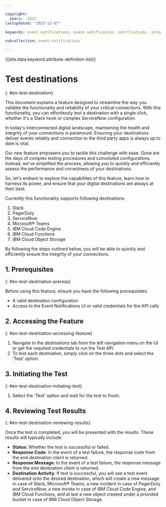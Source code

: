 ```yaml
---

copyright:
  years:  2023
lastupdated: "2023-12-07"

keywords: event notifications, event notification, notifications, integrations, destinations, test destinations

subcollection: event-notifications

---
```

{{site.data.keyword.attribute-definition-list}}

# Test destinations
{: #en-test-destination}

This document explains a feature designed to streamline the way you validate the functionality and reliability of your critical connections. With this functionality, you can effortlessly test a destination with a single click, whether it's a Slack hook or complex ServiceNow configuration.

In today's interconnected digital landscape, maintaining the health and integrity of your connections is paramount. Ensuring your destinations deliver events reliably and connection to the third party apps is always up to date is vital.

Our new feature empowers you to tackle this challenge with ease. Gone are the days of complex testing procedures and convoluted configurations. Instead, we've simplified the process, allowing you to quickly and efficiently assess the performance and correctness of your destinations.

So, let's embark to explore the capabilities of this feature, learn how to harness its power, and ensure that your digital destinations are always at their best.

Currently this functionality supports following destinations:

1. Slack
2. PagerDuty
3. ServiceNow
4. Microsoft&reg; Teams
5. IBM Cloud Code Engine
6. IBM Cloud Functions
7. IBM Cloud Object Storage

By following the steps outlined below, you will be able to quickly and efficiently ensure the integrity of your connections.

## 1. Prerequisites
{: #en-test-destination-prereqs}

Before using this feature, ensure you have the following prerequisites:

- A valid destination configuration
- Access to the Event Notifications UI or valid credentials for the API calls

## 2. Accessing the Feature
{: #en-test-destination-accessing-feature}

1. Navigate to the destinations tab from the left navigation menu on the UI or get the required credentials to run the Test API.
2. To test each destination, simply click on the three dots and select the 'Test' option.

## 3. Initiating the Test
{: #en-test-destination-initiating-test}

1. Select the 'Test' option and wait for the test to finish.

## 4. Reviewing Test Results
{: #en-test-destination-reviewing-results}

Once the test is completed, you will be presented with the results. These results will typically include:

- **Status**: Whether the test is successful or failed.
- **Response Code**: In the event of a test failure, the response code from the end destination client is returned.
- **Response Message**: In the event of a test failure, the response message from the end destination client is returned.
- **Destination Activity**: If test is successful, you will see a test event delivered onto the desired destination, which will create a new message in case of Slack, Microsoft&reg; Teams, a new incident in case of PagerDuty and ServiceNow, a new invoke in case of IBM Cloud Code Engine, and IBM Cloud Functions, and at last a new object created under a provided bucket in case of IBM Cloud Object Storage.

